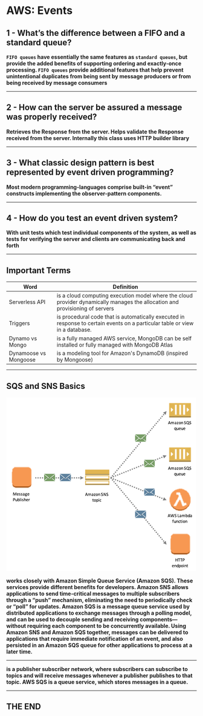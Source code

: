#  AWS: Events


## 1 - What’s the difference between a FIFO and a standard queue?

**`FIFO queues` have essentially the same features as `standard queues`, but provide the added benefits of supporting ordering and exactly-once processing. `FIFO queues` provide additional features that help prevent unintentional duplicates from being sent by message producers or from being received by message consumers**

---

## 2 - How can the server be assured a message was properly received?

**Retrieves the Response from the server. Helps validate the Response received from the server. Internally this class uses HTTP builder library**

---

## 3 - What classic design pattern is best represented by event driven programming?

**Most modern programming-languages comprise built-in “event” constructs implementing the observer-pattern components.**

---

## 4 - How do you test an event driven system?

**With unit tests which test individual components of the system, as well as tests for verifying the server and clients are communicating back and forth**

---

## Important Terms


Word | Definition 
------------ | -------------
Serverless API | is a cloud computing execution model where the cloud provider dynamically manages the allocation and provisioning of servers
Triggers |  is procedural code that is automatically executed in response to certain events on a particular table or view in a database.  
Dynamo vs Mongo | is a fully managed AWS service, MongoDB can be self installed or fully managed with MongoDB Atlas
Dynamoose vs Mongoose| is a modeling tool for Amazon's DynamoDB (inspired by Mongoose)


---

## SQS and SNS Basics 

![sqs](imgs/sns.png)


**works closely with Amazon Simple Queue Service (Amazon SQS). These services provide different benefits for developers. Amazon SNS allows applications to send time-critical messages to multiple subscribers through a “push” mechanism, eliminating the need to periodically check or “poll” for updates. Amazon SQS is a message queue service used by distributed applications to exchange messages through a polling model, and can be used to decouple sending and receiving components—without requiring each component to be concurrently available. Using Amazon SNS and Amazon SQS together, messages can be delivered to applications that require immediate notification of an event, and also persisted in an Amazon SQS queue for other applications to process at a later time.**

---

**is a publisher subscriber network, where subscribers can subscribe to topics and will receive messages whenever a publisher publishes to that topic. AWS SQS is a queue service, which stores messages in a queue.**

---

## THE END